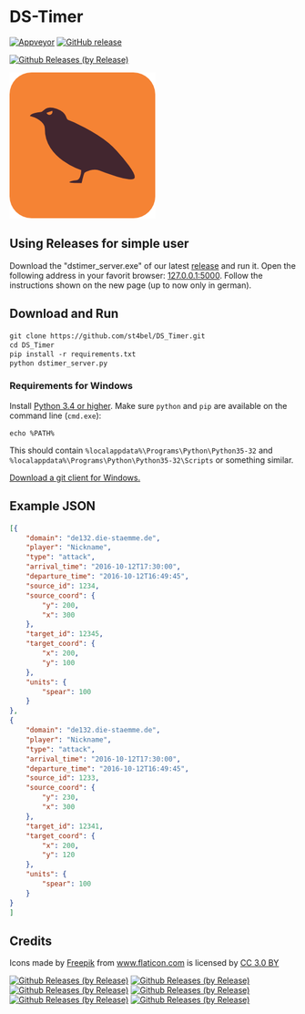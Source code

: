 # DS-Timer

[![Appveyor](https://ci.appveyor.com/api/projects/status/github/st4bel/DS_Timer?svg=true)](https://ci.appveyor.com/project/st4bel/ds-timer)
[![GitHub release](https://img.shields.io/github/release/st4bel/DS_Timer.svg)]()

[![Github Releases (by Release)](https://img.shields.io/github/downloads/st4bel/ds_timer/v0.6.0/total.svg)](https://github.com/st4bel/ds_timer/releases/tag/v0.6.0)

![Crow](dstimer/static/crow.png)

## Using Releases for simple user

Download the "dstimer_server.exe" of our latest [release](https://github.com/st4bel/DS_Timer/releases) and run it. Open the following address in your favorit browser: [127.0.0.1:5000](127.0.0.1:5000). Follow the instructions shown on the new page (up to now only in german).

## Download and Run

```
git clone https://github.com/st4bel/DS_Timer.git
cd DS_Timer
pip install -r requirements.txt
python dstimer_server.py
```

### Requirements for Windows
Install [Python 3.4 or higher](https://www.python.org/downloads/).
Make sure `python` and `pip` are available on the command line (`cmd.exe`):
```
echo %PATH%
```
This should contain `%localappdata%\Programs\Python\Python35-32` and
`%localappdata%\Programs\Python\Python35-32\Scripts` or something
similar.

[Download a git client for Windows.](https://git-scm.com/downloads)

## Example JSON

```json
[{
    "domain": "de132.die-staemme.de",
    "player": "Nickname",
    "type": "attack",
    "arrival_time": "2016-10-12T17:30:00",
    "departure_time": "2016-10-12T16:49:45",
    "source_id": 1234,
    "source_coord": {
        "y": 200,
        "x": 300
    },
    "target_id": 12345,
    "target_coord": {
        "x": 200,
        "y": 100
    },
    "units": {
        "spear": 100
    }
},
{
    "domain": "de132.die-staemme.de",
    "player": "Nickname",
    "type": "attack",
    "arrival_time": "2016-10-12T17:30:00",
    "departure_time": "2016-10-12T16:49:45",
    "source_id": 1233,
    "source_coord": {
        "y": 230,
        "x": 300
    },
    "target_id": 12341,
    "target_coord": {
        "x": 200,
        "y": 120
    },
    "units": {
        "spear": 100
    }
}
]
```

## Credits
Icons made by <a href="http://www.freepik.com" title="Freepik">Freepik</a> from <a href="http://www.flaticon.com" title="Flaticon">www.flaticon.com</a> is licensed by <a href="http://creativecommons.org/licenses/by/3.0/" title="Creative Commons BY 3.0" target="_blank">CC 3.0 BY</a>

[![Github Releases (by Release)](https://img.shields.io/github/downloads/st4bel/ds_timer/v0.5.1/total.svg)](https://github.com/st4bel/ds_timer/releases/tag/v0.5.1)
[![Github Releases (by Release)](https://img.shields.io/github/downloads/st4bel/ds_timer/v0.5.0/total.svg)](https://github.com/st4bel/ds_timer/releases/tag/v0.5.0)
[![Github Releases (by Release)](https://img.shields.io/github/downloads/st4bel/ds_timer/v0.4.8/total.svg)](https://github.com/st4bel/ds_timer/releases/tag/v0.4.8)
[![Github Releases (by Release)](https://img.shields.io/github/downloads/st4bel/ds_timer/v0.4.6.5/total.svg)](https://github.com/st4bel/ds_timer/releases/tag/v0.4.6.5)
[![Github Releases (by Release)](https://img.shields.io/github/downloads/st4bel/ds_timer/0.4.6.4/total.svg)](https://github.com/st4bel/ds_timer/releases/tag/0.4.6.4)
[![Github Releases (by Release)](https://img.shields.io/github/downloads/st4bel/ds_timer/v0.4.6/total.svg)](https://github.com/st4bel/ds_timer/releases/tag/v0.4.6)
